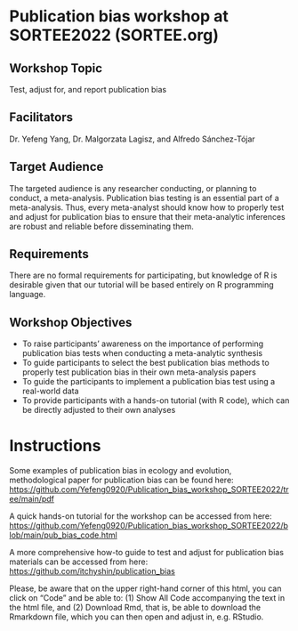 # Publication bias workshop at SORTEE2022 (SORTEE.org)

## Workshop Topic
Test, adjust for, and report publication bias

## Facilitators
Dr. Yefeng Yang, Dr. Malgorzata Lagisz, and Alfredo Sánchez-Tójar

## Target Audience
The targeted audience is any researcher conducting, or planning to conduct, a meta-analysis. Publication bias testing is an essential part of a meta-analysis. Thus, every meta-analyst should know how to properly test and adjust for publication bias to ensure that their meta-analytic inferences are robust and reliable before disseminating them. 

## Requirements
There are no formal requirements for participating, but knowledge of R is desirable given that our tutorial will be based entirely on R programming language.

## Workshop Objectives
- To raise participants’ awareness on the importance of performing publication bias tests when conducting a meta-analytic synthesis
- To guide participants to select the best publication bias methods to properly test publication bias in their own meta-analysis papers
- To guide the participants to implement a publication bias test using a real-world data
- To provide participants with a hands-on tutorial (with R code), which can be directly adjusted to their own analyses

# Instructions
Some examples of publication bias in ecology and evolution, methodological paper for publication bias can be found here: https://github.com/Yefeng0920/Publication_bias_workshop_SORTEE2022/tree/main/pdf

A quick hands-on tutorial for the workshop can be accessed from here: https://github.com/Yefeng0920/Publication_bias_workshop_SORTEE2022/blob/main/pub_bias_code.html

A more comprehensive how-to guide to test and adjust for publication bias materials can be accessed from here: https://github.com/itchyshin/publication_bias

Please, be aware that on the upper right-hand corner of this html, you can click on “Code” and be able to: (1) Show All Code accompanying the text in the html file, and (2) Download Rmd, that is, be able to download the Rmarkdown file, which you can then open and adjust in, e.g. RStudio.
